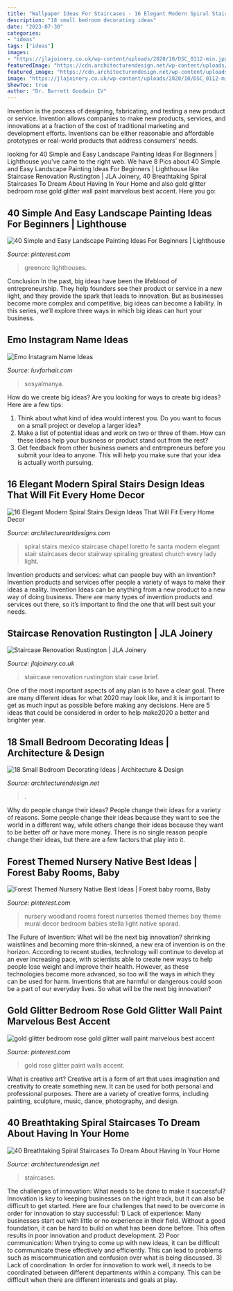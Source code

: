 ```yaml
---
title: "Wallpaper Ideas For Staircases - 16 Elegant Modern Spiral Stairs Design Ideas That Will Fit Every Home Decor"
description: "18 small bedroom decorating ideas"
date: "2023-07-30"
categories:
- "ideas"
tags: ["ideas"]
images:
- "https://jlajoinery.co.uk/wp-content/uploads/2020/10/DSC_0112-min.jpg"
featuredImage: "https://cdn.architecturendesign.net/wp-content/uploads/2014/09/decorate-small-bedroom-with-wall-paneling-and-wall-sconces.jpg"
featured_image: "https://cdn.architecturendesign.net/wp-content/uploads/2016/01/AD-Breathtaking-Spiral-Staircase-Designs-37.jpg"
image: "https://jlajoinery.co.uk/wp-content/uploads/2020/10/DSC_0112-min.jpg"
ShowToc: true
author: "Dr. Barrett Goodwin IV"
---
```



Invention is the process of designing, fabricating, and testing a new product or service. Invention allows companies to make new products, services, and innovations at a fraction of the cost of traditional marketing and development efforts. Inventions can be either reasonable and affordable prototypes or real-world products that address consumers’ needs.

	

		
looking for 40 Simple and Easy Landscape Painting Ideas For Beginners | Lighthouse you've came to the right web. We have 8 Pics about 40 Simple and Easy Landscape Painting Ideas For Beginners | Lighthouse like Staircase Renovation Rustington | JLA Joinery, 40 Breathtaking Spiral Staircases To Dream About Having In Your Home and also gold glitter bedroom rose gold glitter wall paint marvelous best accent. Here you go:
		
    
## 40 Simple And Easy Landscape Painting Ideas For Beginners | Lighthouse

<img loading=lazy src="https://i.pinimg.com/736x/41/a7/64/41a76462e8e71a6bc0ade53b570663f6.jpg" onerror="this.onerror=null;this.src='https://tse4.mm.bing.net/th?id=OIP.rh3QjvddlhfKKDvgs2naTAHaK1&amp;pid=15.1';" alt="40 Simple and Easy Landscape Painting Ideas For Beginners | Lighthouse">

_Source: pinterest.com_

>greenorc lighthouses. 

	

Conclusion
In the past, big ideas have been the lifeblood of entrepreneurship. They help founders see their product or service in a new light, and they provide the spark that leads to innovation. But as businesses become more complex and competitive, big ideas can become a liability. In this series, we’ll explore three ways in which big ideas can hurt your business.

    
## Emo Instagram Name Ideas

<img loading=lazy src="https://i.pinimg.com/originals/cf/93/83/cf9383e3f6edda72472186275cf56dd0.png" onerror="this.onerror=null;this.src='https://tse4.mm.bing.net/th?id=OIP.-xf9NysuXoviPDgXMUVd7QHaNK&amp;pid=15.1';" alt="Emo Instagram Name Ideas">

_Source: luvforhair.com_

>sosyalmanya. 

	

How do we create big ideas?
Are you looking for ways to create big ideas? Here are a few tips:
1. Think about what kind of idea would interest you. Do you want to focus on a small project or develop a larger idea?
2. Make a list of potential ideas and work on two or three of them. How can these ideas help your business or product stand out from the rest?
3. Get feedback from other business owners and entrepreneurs before you submit your idea to anyone. This will help you make sure that your idea is actually worth pursuing.

    
## 16 Elegant Modern Spiral Stairs Design Ideas That Will Fit Every Home Decor

<img loading=lazy src="https://www.architectureartdesigns.com/wp-content/uploads/2015/01/53.jpg" onerror="this.onerror=null;this.src='https://tse3.mm.bing.net/th?id=OIP.xkFKz0tgp8rcf7IzVk4aXwHaKT&amp;pid=15.1';" alt="16 Elegant Modern Spiral Stairs Design Ideas That Will Fit Every Home Decor">

_Source: architectureartdesigns.com_

>spiral stairs mexico staircase chapel loretto fe santa modern elegant stair staircases decor stairway spiraling greatest church every lady light. 

	

Invention products and services: what can people buy with an invention?
Invention products and services offer people a variety of ways to make their ideas a reality. Invention Ideas can be anything from a new product to a new way of doing business. There are many types of invention products and services out there, so it’s important to find the one that will best suit your needs.

    
## Staircase Renovation Rustington | JLA Joinery

<img loading=lazy src="https://jlajoinery.co.uk/wp-content/uploads/2020/10/DSC_0112-min.jpg" onerror="this.onerror=null;this.src='https://tse3.mm.bing.net/th?id=OIP.sWUJYu1_jlz82BaypV1fzwHaLH&amp;pid=15.1';" alt="Staircase Renovation Rustington | JLA Joinery">

_Source: jlajoinery.co.uk_

>staircase renovation rustington stair case brief. 

	

One of the most important aspects of any plan is to have a clear goal. There are many different ideas for what 2020 may look like, and it is important to get as much input as possible before making any decisions. Here are 5 ideas that could be considered in order to help make2020 a better and brighter year.

    
## 18 Small Bedroom Decorating Ideas | Architecture &amp; Design

<img loading=lazy src="https://cdn.architecturendesign.net/wp-content/uploads/2014/09/decorate-small-bedroom-with-wall-paneling-and-wall-sconces.jpg" onerror="this.onerror=null;this.src='https://tse4.mm.bing.net/th?id=OIP.-NbF5w0XpZJDiankmHrIWwHaLE&amp;pid=15.1';" alt="18 Small Bedroom Decorating Ideas | Architecture &amp; Design">

_Source: architecturendesign.net_

>. 

	

Why do people change their ideas?
People change their ideas for a variety of reasons. Some people change their ideas because they want to see the world in a different way, while others change their ideas because they want to be better off or have more money. There is no single reason people change their ideas, but there are a few factors that play into it.

    
## Forest Themed Nursery Native Best Ideas | Forest Baby Rooms, Baby

<img loading=lazy src="https://i.pinimg.com/736x/ab/ae/c2/abaec202596ad5a6e90111ab3c427ea5.jpg" onerror="this.onerror=null;this.src='https://tse1.mm.bing.net/th?id=OIP.W99FrTEKc7r_Yk3Url3dpgHaJ3&amp;pid=15.1';" alt="Forest Themed Nursery Native Best Ideas | Forest baby rooms, Baby">

_Source: pinterest.com_

>nursery woodland rooms forest nurseries themed themes boy theme mural decor bedroom babies stella light native sparad. 

	

The Future of Invention: What will be the next big innovation?
shrinking waistlines and becoming more thin-skinned, a new era of invention is on the horizon. According to recent studies, technology will continue to develop at an ever increasing pace, with scientists able to create new ways to help people lose weight and improve their health. 
However, as these technologies become more advanced, so too will the ways in which they can be used for harm. Inventions that are harmful or dangerous could soon be a part of our everyday lives. So what will be the next big innovation?

    
## Gold Glitter Bedroom Rose Gold Glitter Wall Paint Marvelous Best Accent

<img loading=lazy src="https://i.pinimg.com/736x/a0/83/52/a08352f0ffd16e0f516d5a188b3ba868.jpg" onerror="this.onerror=null;this.src='https://tse3.mm.bing.net/th?id=OIP.RPpW7UWgoFCtxWCauB4X2gHaJ4&amp;pid=15.1';" alt="gold glitter bedroom rose gold glitter wall paint marvelous best accent">

_Source: pinterest.com_

>gold rose glitter paint walls accent. 

	

What is creative art?
Creative art is a form of art that uses imagination and creativity to create something new. It can be used for both personal and professional purposes. There are a variety of creative forms, including painting, sculpture, music, dance, photography, and design.

    
## 40 Breathtaking Spiral Staircases To Dream About Having In Your Home

<img loading=lazy src="https://cdn.architecturendesign.net/wp-content/uploads/2016/01/AD-Breathtaking-Spiral-Staircase-Designs-37.jpg" onerror="this.onerror=null;this.src='https://tse3.mm.bing.net/th?id=OIP.s-fIb1FTvNAD0kQ4AnNEhQHaLH&amp;pid=15.1';" alt="40 Breathtaking Spiral Staircases To Dream About Having In Your Home">

_Source: architecturendesign.net_

>staircases. 

	

The challenges of innovation: What needs to be done to make it successful?
Innovation is key to keeping businesses on the right track, but it can also be difficult to get started. Here are four challenges that need to be overcome in order for innovation to stay successful: 1) Lack of experience: Many businesses start out with little or no experience in their field. Without a good foundation, it can be hard to build on what has been done before. This often results in poor innovation and product development. 2) Poor communication: When trying to come up with new ideas, it can be difficult to communicate these effectively and efficiently. This can lead to problems such as miscommunication and confusion over what is being discussed. 3) Lack of coordination: In order for innovation to work well, it needs to be coordinated between different departments within a company. This can be difficult when there are different interests and goals at play.

